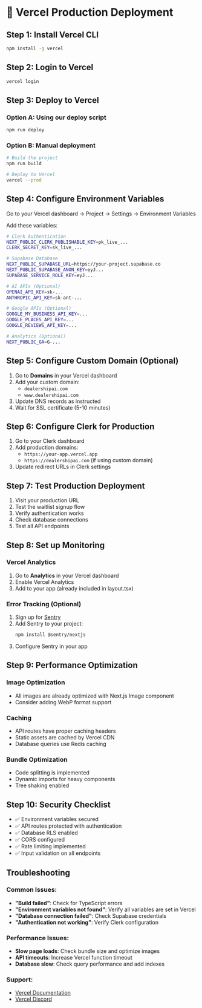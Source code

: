 # 🚀 Vercel Production Deployment

## Step 1: Install Vercel CLI

```bash
npm install -g vercel
```

## Step 2: Login to Vercel

```bash
vercel login
```

## Step 3: Deploy to Vercel

### Option A: Using our deploy script
```bash
npm run deploy
```

### Option B: Manual deployment
```bash
# Build the project
npm run build

# Deploy to Vercel
vercel --prod
```

## Step 4: Configure Environment Variables

Go to your Vercel dashboard → Project → Settings → Environment Variables

Add these variables:

```bash
# Clerk Authentication
NEXT_PUBLIC_CLERK_PUBLISHABLE_KEY=pk_live_...
CLERK_SECRET_KEY=sk_live_...

# Supabase Database
NEXT_PUBLIC_SUPABASE_URL=https://your-project.supabase.co
NEXT_PUBLIC_SUPABASE_ANON_KEY=eyJ...
SUPABASE_SERVICE_ROLE_KEY=eyJ...

# AI APIs (Optional)
OPENAI_API_KEY=sk-...
ANTHROPIC_API_KEY=sk-ant-...

# Google APIs (Optional)
GOOGLE_MY_BUSINESS_API_KEY=...
GOOGLE_PLACES_API_KEY=...
GOOGLE_REVIEWS_API_KEY=...

# Analytics (Optional)
NEXT_PUBLIC_GA=G-...
```

## Step 5: Configure Custom Domain (Optional)

1. Go to **Domains** in your Vercel dashboard
2. Add your custom domain:
   - `dealershipai.com`
   - `www.dealershipai.com`
3. Update DNS records as instructed
4. Wait for SSL certificate (5-10 minutes)

## Step 6: Configure Clerk for Production

1. Go to your Clerk dashboard
2. Add production domains:
   - `https://your-app.vercel.app`
   - `https://dealershipai.com` (if using custom domain)
3. Update redirect URLs in Clerk settings

## Step 7: Test Production Deployment

1. Visit your production URL
2. Test the waitlist signup flow
3. Verify authentication works
4. Check database connections
5. Test all API endpoints

## Step 8: Set up Monitoring

### Vercel Analytics
1. Go to **Analytics** in your Vercel dashboard
2. Enable Vercel Analytics
3. Add to your app (already included in layout.tsx)

### Error Tracking (Optional)
1. Sign up for [Sentry](https://sentry.io)
2. Add Sentry to your project:
   ```bash
   npm install @sentry/nextjs
   ```
3. Configure Sentry in your app

## Step 9: Performance Optimization

### Image Optimization
- All images are already optimized with Next.js Image component
- Consider adding WebP format support

### Caching
- API routes have proper caching headers
- Static assets are cached by Vercel CDN
- Database queries use Redis caching

### Bundle Optimization
- Code splitting is implemented
- Dynamic imports for heavy components
- Tree shaking enabled

## Step 10: Security Checklist

- ✅ Environment variables secured
- ✅ API routes protected with authentication
- ✅ Database RLS enabled
- ✅ CORS configured
- ✅ Rate limiting implemented
- ✅ Input validation on all endpoints

## Troubleshooting

### Common Issues:
- **"Build failed"**: Check for TypeScript errors
- **"Environment variables not found"**: Verify all variables are set in Vercel
- **"Database connection failed"**: Check Supabase credentials
- **"Authentication not working"**: Verify Clerk configuration

### Performance Issues:
- **Slow page loads**: Check bundle size and optimize images
- **API timeouts**: Increase Vercel function timeout
- **Database slow**: Check query performance and add indexes

### Support:
- [Vercel Documentation](https://vercel.com/docs)
- [Vercel Discord](https://discord.gg/vercel)
